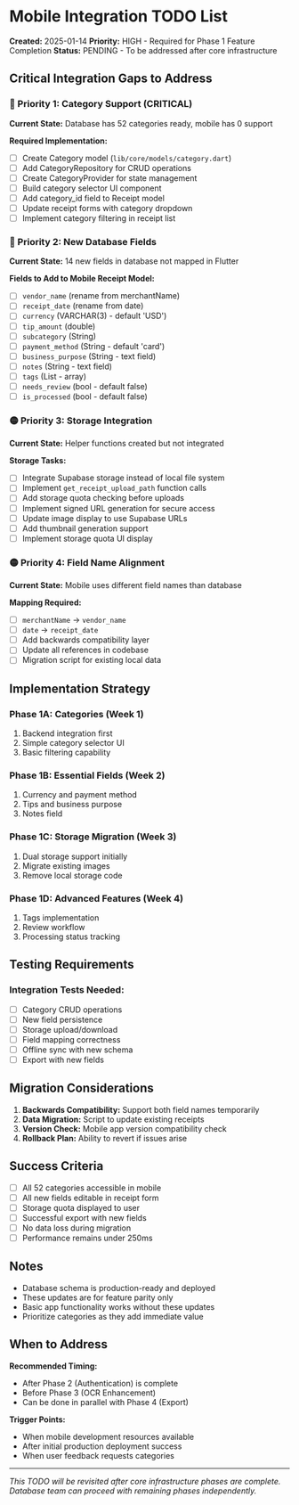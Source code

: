# Mobile Integration TODO List

**Created:** 2025-01-14
**Priority:** HIGH - Required for Phase 1 Feature Completion
**Status:** PENDING - To be addressed after core infrastructure

## Critical Integration Gaps to Address

### 🔴 Priority 1: Category Support (CRITICAL)
**Current State:** Database has 52 categories ready, mobile has 0 support

**Required Implementation:**
- [ ] Create Category model (`lib/core/models/category.dart`)
- [ ] Add CategoryRepository for CRUD operations
- [ ] Create CategoryProvider for state management
- [ ] Build category selector UI component
- [ ] Add category_id field to Receipt model
- [ ] Update receipt forms with category dropdown
- [ ] Implement category filtering in receipt list

### 🔴 Priority 2: New Database Fields
**Current State:** 14 new fields in database not mapped in Flutter

**Fields to Add to Mobile Receipt Model:**
- [ ] `vendor_name` (rename from merchantName)
- [ ] `receipt_date` (rename from date)
- [ ] `currency` (VARCHAR(3) - default 'USD')
- [ ] `tip_amount` (double)
- [ ] `subcategory` (String)
- [ ] `payment_method` (String - default 'card')
- [ ] `business_purpose` (String - text field)
- [ ] `notes` (String - text field)
- [ ] `tags` (List<String> - array)
- [ ] `needs_review` (bool - default false)
- [ ] `is_processed` (bool - default false)

### 🟡 Priority 3: Storage Integration
**Current State:** Helper functions created but not integrated

**Storage Tasks:**
- [ ] Integrate Supabase storage instead of local file system
- [ ] Implement `get_receipt_upload_path` function calls
- [ ] Add storage quota checking before uploads
- [ ] Implement signed URL generation for secure access
- [ ] Update image display to use Supabase URLs
- [ ] Add thumbnail generation support
- [ ] Implement storage quota UI display

### 🟡 Priority 4: Field Name Alignment
**Current State:** Mobile uses different field names than database

**Mapping Required:**
- [ ] `merchantName` → `vendor_name`
- [ ] `date` → `receipt_date`
- [ ] Add backwards compatibility layer
- [ ] Update all references in codebase
- [ ] Migration script for existing local data

## Implementation Strategy

### Phase 1A: Categories (Week 1)
1. Backend integration first
2. Simple category selector UI
3. Basic filtering capability

### Phase 1B: Essential Fields (Week 2)
1. Currency and payment method
2. Tips and business purpose
3. Notes field

### Phase 1C: Storage Migration (Week 3)
1. Dual storage support initially
2. Migrate existing images
3. Remove local storage code

### Phase 1D: Advanced Features (Week 4)
1. Tags implementation
2. Review workflow
3. Processing status tracking

## Testing Requirements

### Integration Tests Needed:
- [ ] Category CRUD operations
- [ ] New field persistence
- [ ] Storage upload/download
- [ ] Field mapping correctness
- [ ] Offline sync with new schema
- [ ] Export with new fields

## Migration Considerations

1. **Backwards Compatibility:** Support both field names temporarily
2. **Data Migration:** Script to update existing receipts
3. **Version Check:** Mobile app version compatibility check
4. **Rollback Plan:** Ability to revert if issues arise

## Success Criteria

- [ ] All 52 categories accessible in mobile
- [ ] All new fields editable in receipt form
- [ ] Storage quota displayed to user
- [ ] Successful export with new fields
- [ ] No data loss during migration
- [ ] Performance remains under 250ms

## Notes

- Database schema is production-ready and deployed
- These updates are for feature parity only
- Basic app functionality works without these updates
- Prioritize categories as they add immediate value

## When to Address

**Recommended Timing:**
- After Phase 2 (Authentication) is complete
- Before Phase 3 (OCR Enhancement)
- Can be done in parallel with Phase 4 (Export)

**Trigger Points:**
- When mobile development resources available
- After initial production deployment success
- When user feedback requests categories

---

*This TODO will be revisited after core infrastructure phases are complete.*
*Database team can proceed with remaining phases independently.*